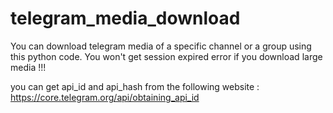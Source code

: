 # telegram_media_download
You can download telegram media of a specific channel or a group using this python code. 
You won't get session expired error if you download large media !!!


you can get api_id and api_hash from the following website : https://core.telegram.org/api/obtaining_api_id
